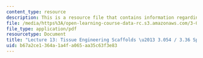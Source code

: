 ```yaml
---
content_type: resource
description: This is a resource file that contains information regarding lecture 13.
file: /media/https%3A/open-learning-course-data-rc.s3.amazonaws.com/3-054-cellular-solids-structure-properties-and-applications-spring-2015/b67a2ce1364a1a4fa065aa35c63f3e83_MIT3_054S15_L13_tiss_trans.pdf
file_type: application/pdf
resourcetype: Document
title: "Lecture 13: Tissue Engineering Scaffolds \u2013 3.054 / 3.36 Spring 2015"
uid: b67a2ce1-364a-1a4f-a065-aa35c63f3e83
---
```

